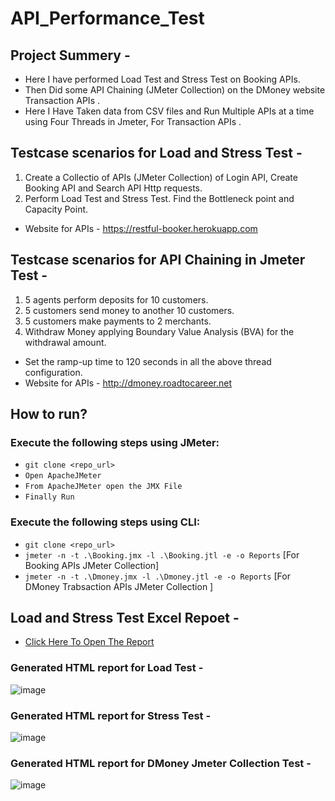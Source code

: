 # API_Performance_Test

## Project Summery -
  - Here I have performed Load Test and Stress Test on Booking APIs.
  - Then Did some API Chaining (JMeter Collection) on the DMoney website Transaction APIs .
  -  Here I Have Taken data from CSV files and Run Multiple APIs at a time using Four Threads in Jmeter, For Transaction APIs .
  

## Testcase scenarios for Load and Stress Test -
1. Create a Collectio of APIs (JMeter Collection) of Login API, Create Booking API and Search API Http requests.
2. Perform Load Test and Stress Test. Find the Bottleneck point and Capacity Point.
- Website for APIs - https://restful-booker.herokuapp.com

## Testcase scenarios for API Chaining in Jmeter Test -
1. 5 agents perform deposits for 10 customers.
2. 5 customers send money to another 10 customers.
3. 5 customers make payments to 2 merchants.
4. Withdraw Money applying Boundary Value Analysis (BVA) for the withdrawal amount.
- Set the ramp-up time to 120 seconds in all the above thread configuration.
- Website for APIs - http://dmoney.roadtocareer.net


## How to run?
### Execute the following steps using JMeter:
- ``` git clone <repo_url> ```
- ``` Open ApacheJMeter ```
- ``` From ApacheJMeter open the JMX File ```
- ``` Finally Run ```

### Execute the following steps using CLI:
- ``` git clone <repo_url> ```
- ``` jmeter -n -t .\Booking.jmx -l .\Booking.jtl -e -o Reports ``` [For Booking APIs JMeter Collection]
- ``` jmeter -n -t .\Dmoney.jmx -l .\Dmoney.jtl -e -o Reports ``` [For DMoney Trabsaction APIs JMeter Collection ]

## Load and Stress Test Excel Repoet -
 - [Click Here To Open The Report](https://docs.google.com/spreadsheets/d/19GYjbZhdUXBxYSQHAeiZ1zXB1yhEJTzp/edit?usp=sharing&ouid=108139447743460312613&rtpof=true&sd=true)

### Generated HTML report for Load Test -
![image](https://github.com/user-attachments/assets/dca4e63d-46c4-4b01-a72c-159308b073c2)

### Generated HTML report for Stress Test -
![image](https://github.com/user-attachments/assets/ccc8e73f-a8a8-4f11-bf46-0e9f794c28dc)

### Generated HTML report for DMoney Jmeter Collection Test -
![image](https://github.com/user-attachments/assets/3cda7f79-7225-454e-b0bf-6a93f8a116bb)








